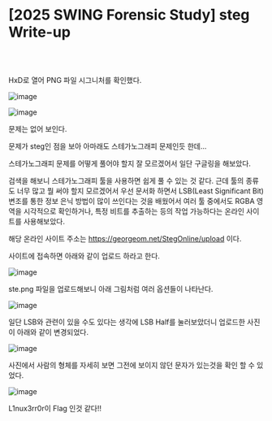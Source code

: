 <!DOCTYPE html>
<html>
<head>
        <link rel="stylesheet" type="text/css" href="sytle.css">
</head>
<body>
        <h1>[2025 SWING Forensic Study] steg Write-up</h1>
</body>
<br>
<br>
</html>

HxD로 열어 PNG 파일 시그니처를 확인했다.

![image](https://github.com/user-attachments/assets/cd3ad940-6706-4163-a757-cd057cdab7a1)

![image](https://github.com/user-attachments/assets/5cdc360d-ab90-4038-a3c8-f085472b2b01)

문제는 없어 보인다. 

문제가 steg인 점을 보아 아마래도 스테가노그래피 문제인듯 한데...

스테가노그래피 문제를 어떻게 풀어야 할지 잘 모르겠어서 일단 구글링을 해보았다.

검색을 해보니 스테가노그래피 툴을 사용하면 쉽게 풀 수 있는 것 같다. 
근데 툴의 종류도 너무 많고 뭘 써야 할지 모르겠어서 우선 문서화 하면서 LSB(Least Significant Bit)변조를 통한 정보 은닉 방법이 많이 쓰인다는 것을 배웠어서 여러 툴 중에서도 RGBA 영역을 시각적으로 확인하거나, 특정 비트를 추출하는 등의 작업 가능하다는 온라인 사이트를 사용해보았다.

해당 온라인 사이트 주소는 https://georgeom.net/StegOnline/upload 이다.

사이트에 접속하면 아래와 같이 업로드 하라고 한다.

![image](https://github.com/user-attachments/assets/486915cd-1509-406a-966b-7859be302c46)

ste.png 파일을 업로드해보니 아래 그림처럼 여러 옵션들이 나타난다.

![image](https://github.com/user-attachments/assets/c716e9fc-85bb-41a7-a779-3d33538700ef)

일단 LSB와 관련이 있을 수도 있다는 생각에 LSB Half를 눌러보았더니 업로드한 사진이 아래와 같이 변경되었다.

![image](https://github.com/user-attachments/assets/a5b2e257-fbfd-4104-87df-1f3c8bdaacd6)

사진에서 사람의 형체를 자세히 보면 그전에 보이지 않던 문자가 있는것을 확인 할 수 있었다.

![image](https://github.com/user-attachments/assets/7a87a9b0-7b5d-418a-9e74-fb934a42569e)

L1nux3rr0r이 Flag 인것 같다!!
